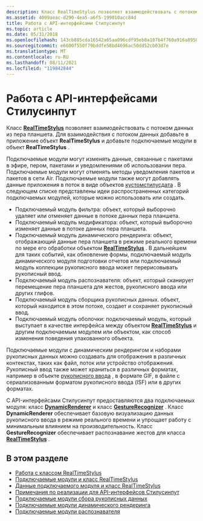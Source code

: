 ```yaml
---
description: Класс RealTimeStylus позволяет взаимодействовать с потоком данных из пера планшета. Для взаимодействия с потоком данных добавьте в приложение объект RealTimeStylus и добавьте подключаемые модули в объект RealTimeStylus.
ms.assetid: 4009aeac-d290-4ea5-a6f5-199010acc84d
title: Работа с API-интерфейсами Стилусинпут
ms.topic: article
ms.date: 05/31/2018
ms.openlocfilehash: 143cb885cda16542a65aa096cdf95eb8a187b4f760a916a895887737ec63d7e5
ms.sourcegitcommit: e6600f550f79bddfe58bd4696ac50dd52cb03d7e
ms.translationtype: MT
ms.contentlocale: ru-RU
ms.lasthandoff: 08/11/2021
ms.locfileid: "119842844"
---
```

# <a name="working-with-the-stylusinput-apis"></a>Работа с API-интерфейсами Стилусинпут

Класс [**RealTimeStylus**](realtimestylus-class.md) позволяет взаимодействовать с потоком данных из пера планшета. Для взаимодействия с потоком данных добавьте в приложение объект **RealTimeStylus** и добавьте подключаемые модули в объект **RealTimeStylus** .

Подключаемые модули могут изменять данные, связанные с пакетами в эфире, пером, пакетами и уведомлениями об использовании пера. Подключаемые модули могут отменять методы уведомления пакетов и пакетов в сети Air. Подключаемые модули также могут добавлять данные приложения в поток в виде объектов [кустомстилусдата](/previous-versions/ms575208(v=vs.100)) . В следующем списке представлены идеи распространенных категорий подключаемых модулей, которые можно использовать или создать.

-   Подключаемый модуль фильтра: объект, который выборочно удаляет или отменяет данные в потоке данных пера планшета.
-   Подключаемый модуль модификатора: объект, который выборочно изменяет данные в потоке данных пера планшета.
-   Подключаемый модуль динамического рендеринга: объект, отображающий данные пера планшета в режиме реального времени по мере его обработки объектом [**RealTimeStylus**](realtimestylus-class.md) . В дальнейшем для таких событий, как обновление формы, подключаемый модуль динамического модуля подготовки отчетов или подключаемый модуль коллекции рукописного ввода может перерисовывать рукописный ввод.
-   Подключаемый модуль распознавателя: объект, который сканирует перемещение пера планшета для жестов, рукописного ввода или других глифов.
-   Подключаемый модуль сборщика рукописных данных. объект, который находится в этом потоке, создает и сохраняет рукописный ввод.
-   Подключаемый модуль оболочки: подключаемый модуль, который выступает в качестве интерфейса между объектом [**RealTimeStylus**](realtimestylus-class.md) и другим подключаемым модулем или объектом, как способ изменения поведения упакованного объекта.

Подключаемые модули с динамическим рендерингом и наборами рукописных данных можно создавать для отображения в различных контекстах, таких как файл, поток или устройство отображения. Рукописный ввод также может храниться в различных форматах, например в объекте [рукописного ввода](/previous-versions/aa515768(v=msdn.10)) , в формате GIF, в файле с сериализованным форматом рукописного ввода (ISF) или в других форматах.

С API-интерфейсами Стилусинпут предоставляются два подключаемых модуля: класс [**DynamicRenderer**](/previous-versions/windows/desktop/legacy/ms701168(v=vs.85)) и класс [**GestureRecognizer**](gesturerecognizer-class.md) . Класс **DynamicRenderer** обеспечивает базовую визуализацию данных рукописного ввода в режиме реального времени и упрощает работу с минимальным влиянием на производительность. Класс **GestureRecognizer** обеспечивает распознавание жестов для класса [**RealTimeStylus**](realtimestylus-class.md) .

## <a name="in-this-section"></a>В этом разделе

-   [Работа с классом RealTimeStylus](working-with-the-realtimestylus-class.md)
-   [Подключаемые модули и класс RealTimeStylus](plug-ins-and-the-realtimestylus-class.md)
-   [Данные подключаемого модуля и класс RealTimeStylus](plug-in-data-and-the-realtimestylus-class.md)
-   [Примечания по реализации для API-интерфейсов Стилусинпут](implementation-notes-for-the-stylusinput-apis.md)
-   [Подключаемые модули сбора рукописных данных](ink-collection-plug-ins.md)
-   [Подключаемые модули динамического рендеринга](dynamic-renderer-plug-ins.md)
-   [Подключаемые модули распознавателя](recognizer-plug-ins.md)

 

 

